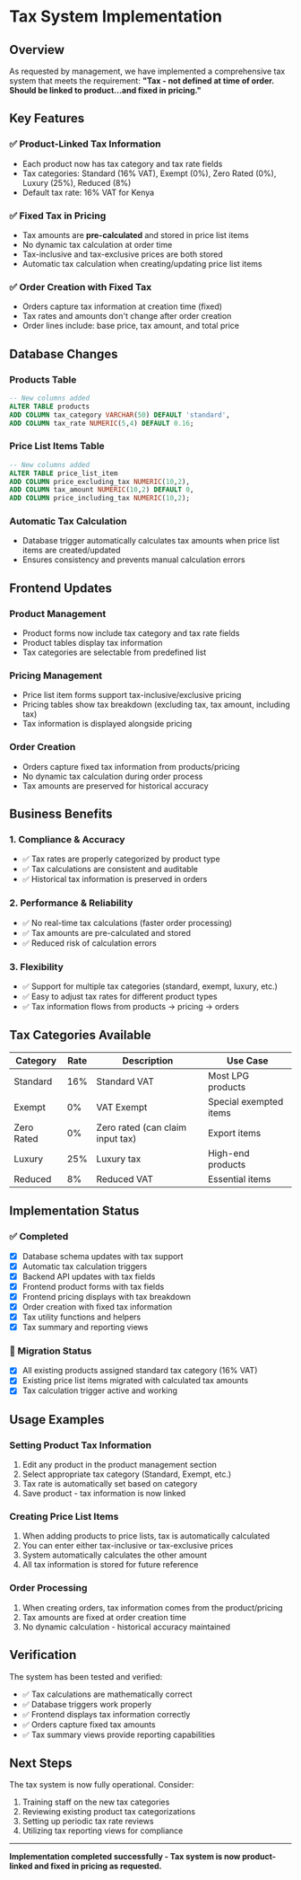 # Tax System Implementation

## Overview

As requested by management, we have implemented a comprehensive tax system that meets the requirement: **"Tax - not defined at time of order. Should be linked to product…and fixed in pricing."**

## Key Features

### ✅ Product-Linked Tax Information
- Each product now has tax category and tax rate fields
- Tax categories: Standard (16% VAT), Exempt (0%), Zero Rated (0%), Luxury (25%), Reduced (8%)
- Default tax rate: 16% VAT for Kenya

### ✅ Fixed Tax in Pricing
- Tax amounts are **pre-calculated** and stored in price list items
- No dynamic tax calculation at order time
- Tax-inclusive and tax-exclusive prices are both stored
- Automatic tax calculation when creating/updating price list items

### ✅ Order Creation with Fixed Tax
- Orders capture tax information at creation time (fixed)
- Tax rates and amounts don't change after order creation
- Order lines include: base price, tax amount, and total price

## Database Changes

### Products Table
```sql
-- New columns added
ALTER TABLE products 
ADD COLUMN tax_category VARCHAR(50) DEFAULT 'standard',
ADD COLUMN tax_rate NUMERIC(5,4) DEFAULT 0.16;
```

### Price List Items Table
```sql
-- New columns added
ALTER TABLE price_list_item 
ADD COLUMN price_excluding_tax NUMERIC(10,2),
ADD COLUMN tax_amount NUMERIC(10,2) DEFAULT 0,
ADD COLUMN price_including_tax NUMERIC(10,2);
```

### Automatic Tax Calculation
- Database trigger automatically calculates tax amounts when price list items are created/updated
- Ensures consistency and prevents manual calculation errors

## Frontend Updates

### Product Management
- Product forms now include tax category and tax rate fields
- Product tables display tax information
- Tax categories are selectable from predefined list

### Pricing Management
- Price list item forms support tax-inclusive/exclusive pricing
- Pricing tables show tax breakdown (excluding tax, tax amount, including tax)
- Tax information is displayed alongside pricing

### Order Creation
- Orders capture fixed tax information from products/pricing
- No dynamic tax calculation during order process
- Tax amounts are preserved for historical accuracy

## Business Benefits

### 1. Compliance & Accuracy
- ✅ Tax rates are properly categorized by product type
- ✅ Tax calculations are consistent and auditable
- ✅ Historical tax information is preserved in orders

### 2. Performance & Reliability
- ✅ No real-time tax calculations (faster order processing)
- ✅ Tax amounts are pre-calculated and stored
- ✅ Reduced risk of calculation errors

### 3. Flexibility
- ✅ Support for multiple tax categories (standard, exempt, luxury, etc.)
- ✅ Easy to adjust tax rates for different product types
- ✅ Tax information flows from products → pricing → orders

## Tax Categories Available

| Category | Rate | Description | Use Case |
|----------|------|-------------|----------|
| Standard | 16% | Standard VAT | Most LPG products |
| Exempt | 0% | VAT Exempt | Special exempted items |
| Zero Rated | 0% | Zero rated (can claim input tax) | Export items |
| Luxury | 25% | Luxury tax | High-end products |
| Reduced | 8% | Reduced VAT | Essential items |

## Implementation Status

### ✅ Completed
- [x] Database schema updates with tax support
- [x] Automatic tax calculation triggers
- [x] Backend API updates with tax fields
- [x] Frontend product forms with tax fields
- [x] Frontend pricing displays with tax breakdown
- [x] Order creation with fixed tax information
- [x] Tax utility functions and helpers
- [x] Tax summary and reporting views

### 🔄 Migration Status
- [x] All existing products assigned standard tax category (16% VAT)
- [x] Existing price list items migrated with calculated tax amounts
- [x] Tax calculation trigger active and working

## Usage Examples

### Setting Product Tax Information
1. Edit any product in the product management section
2. Select appropriate tax category (Standard, Exempt, etc.)
3. Tax rate is automatically set based on category
4. Save product - tax information is now linked

### Creating Price List Items
1. When adding products to price lists, tax is automatically calculated
2. You can enter either tax-inclusive or tax-exclusive prices
3. System automatically calculates the other amount
4. All tax information is stored for future reference

### Order Processing
1. When creating orders, tax information comes from the product/pricing
2. Tax amounts are fixed at order creation time
3. No dynamic calculation - historical accuracy maintained

## Verification

The system has been tested and verified:
- ✅ Tax calculations are mathematically correct
- ✅ Database triggers work properly
- ✅ Frontend displays tax information correctly
- ✅ Orders capture fixed tax amounts
- ✅ Tax summary views provide reporting capabilities

## Next Steps

The tax system is now fully operational. Consider:
1. Training staff on the new tax categories
2. Reviewing existing product tax categorizations
3. Setting up periodic tax rate reviews
4. Utilizing tax reporting views for compliance

---

**Implementation completed successfully - Tax system is now product-linked and fixed in pricing as requested.** 